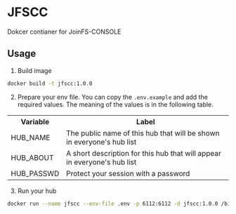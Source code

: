 # JFSCC
Dokcer contianer for JoinFS-CONSOLE

## Usage

1. Build image

```bash
docker build -t jfscc:1.0.0
```

2. Prepare your env file. You can copy the ``.env.example`` and add the required values. The meaning of the values is in the following table.

<table>
    <tr>
        <th>
            Variable
        </th>
        <th>
            Label
        </th>
    </tr>
    <tr>
        <td>
            HUB_NAME
        </td>
        <td>
            The public name of this hub that will be shown in everyone's hub list
        </td>
    </tr>
    <tr>
        <td>
            HUB_ABOUT
        </td>
        <td>
            A short description for this hub that will appear in everyone's hub list
        </td>
    </tr>
    <tr>
        <td>
            HUB_PASSWD
        </td>
        <td>
            Protect your session with a password
        </td>
    </tr>
</table>


3. Run your hub


```bash
docker run --name jfscc --env-file .env -p 6112:6112 -d jfscc:1.0.0 /bin/bash
```

